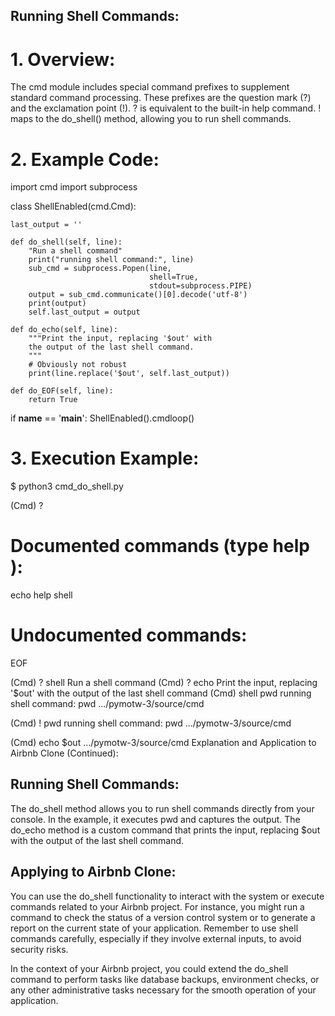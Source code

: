 ## Running Shell Commands:
# 1. Overview:
The cmd module includes special command prefixes to supplement standard command processing. These prefixes are the question mark (?) and the exclamation point (!).
? is equivalent to the built-in help command.
! maps to the do_shell() method, allowing you to run shell commands.
# 2. Example Code:
import cmd
import subprocess

class ShellEnabled(cmd.Cmd):

    last_output = ''

    def do_shell(self, line):
        "Run a shell command"
        print("running shell command:", line)
        sub_cmd = subprocess.Popen(line,
                                   shell=True,
                                   stdout=subprocess.PIPE)
        output = sub_cmd.communicate()[0].decode('utf-8')
        print(output)
        self.last_output = output

    def do_echo(self, line):
        """Print the input, replacing '$out' with
        the output of the last shell command.
        """
        # Obviously not robust
        print(line.replace('$out', self.last_output))

    def do_EOF(self, line):
        return True

if __name__ == '__main__':
    ShellEnabled().cmdloop()
# 3. Execution Example:
$ python3 cmd_do_shell.py

(Cmd) ?

Documented commands (type help <topic>):
========================================
echo  help  shell

Undocumented commands:
======================
EOF

(Cmd) ? shell
Run a shell command
(Cmd) ? echo
Print the input, replacing '$out' with
        the output of the last shell command
(Cmd) shell pwd
running shell command: pwd
.../pymotw-3/source/cmd

(Cmd) ! pwd
running shell command: pwd
.../pymotw-3/source/cmd

(Cmd) echo $out
.../pymotw-3/source/cmd
Explanation and Application to Airbnb Clone (Continued):
## Running Shell Commands:

The do_shell method allows you to run shell commands directly from your console. In the example, it executes pwd and captures the output.
The do_echo method is a custom command that prints the input, replacing $out with the output of the last shell command.
## Applying to Airbnb Clone:

You can use the do_shell functionality to interact with the system or execute commands related to your Airbnb project.
For instance, you might run a command to check the status of a version control system or to generate a report on the current state of your application.
Remember to use shell commands carefully, especially if they involve external inputs, to avoid security risks.

In the context of your Airbnb project, you could extend the do_shell command to perform tasks like database backups, environment checks, or any other administrative tasks necessary for the smooth operation of your application.
